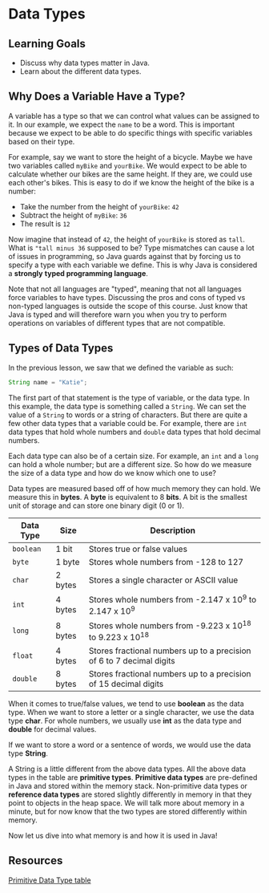 # Data Types

## Learning Goals

- Discuss why data types matter in Java.
- Learn about the different data types.

## Why Does a Variable Have a Type?

A variable has a type so that we can control what values can be assigned to it.
In our example, we expect the `name` to be a word. This is important because we
expect to be able to do specific things with specific variables based on their
type.

For example, say we want to store the height of a bicycle. Maybe we have two
variables called `myBike` and `yourBike`. We would expect to be able to
calculate whether our bikes are the same height. If they are, we could use each
other's bikes. This is easy to do if we know the height of the bike is a number:

- Take the number from the height of `yourBike`: `42`
- Subtract the height of `myBike`: `36`
- The result is `12`

Now imagine that instead of `42`, the height of `yourBike` is stored as `tall`.
What is `"tall minus 36` supposed to be? Type mismatches can cause a lot of
issues in programming, so Java guards against that by forcing us to specify a
type with each variable we define. This is why Java is considered a **strongly**
**typed programming language**.

Note that not all languages are "typed", meaning that not all languages force
variables to have types. Discussing the pros and cons of typed vs non-typed
languages is outside the scope of this course. Just know that Java is typed and
will therefore warn you when you try to perform operations on variables of
different types that are not compatible.

## Types of Data Types

In the previous lesson, we saw that we defined the variable as such:

```java
String name = "Katie";
```

The first part of that statement is the type of variable, or the data type. In
this example, the data type is something called a `String`. We can set the value
of a `String` to words or a string of characters. But there are quite a few
other data types that a variable could be. For example, there are `int` data
types that hold whole numbers and `double` data types that hold decimal numbers.

Each data type can also be of a certain size. For example, an `int` and a `long`
can hold a whole number; but are a different size. So how do we measure the size
of a data type and how do we know which one to use?

Data types are measured based off of how much memory they can hold. We measure
this in **bytes**. A **byte** is equivalent to 8 **bits**. A bit is the smallest
unit of storage and can store one binary digit (0 or 1).

| Data Type | Size    | Description                                                                   |
|-----------|---------|-------------------------------------------------------------------------------|
| `boolean` | 1 bit   | Stores true or false values                                                   |
| `byte`    | 1 byte  | Stores whole numbers from -128 to 127                                         |
| `char`    | 2 bytes | Stores a single character or ASCII value                                      |
| `int`     | 4 bytes | Stores whole numbers from -2.147 x 10<sup>9</sup> to 2.147 x 10<sup>9</sup>   |
| `long`    | 8 bytes | Stores whole numbers from -9.223 x 10<sup>18</sup> to 9.223 x 10<sup>18</sup> |
| `float`   | 4 bytes | Stores fractional numbers up to a precision of 6 to 7 decimal digits          |
| `double`  | 8 bytes | Stores fractional numbers up to a precision of 15 decimal digits              |

When it comes to true/false values, we tend to use **boolean** as the data type.
When we want to store a letter or a single character, we use the data type
**char**. For whole numbers, we usually use **int** as the data type and
**double** for decimal values.

If we want to store a word or a sentence of words, we would use the data type
**String**.

A String is a little different from the above data types. All the above data
types in the table are **primitive types**. **Primitive data types** are
pre-defined in Java and stored within the memory stack. Non-primitive data
types or **reference data types** are stored slightly differently in memory in
that they point to objects in the heap space. We will talk more about memory in
a minute, but for now know that the two types are stored differently within
memory.

Now let us dive into what memory is and how it is used in Java!

## Resources

[Primitive Data Type table](https://www.w3schools.com/java/java_data_types.asp)
